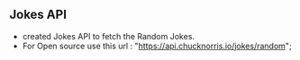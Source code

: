 ## Jokes API

* created Jokes API to fetch the Random Jokes.
* For Open source use this url : "https://api.chucknorris.io/jokes/random";
